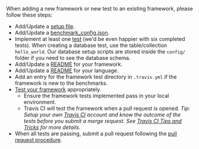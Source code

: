 When adding a new framework or new test to an existing framework, please follow 
these steps:

* Add/Update a [setup file](../Codebase/Framework-Files#setup-file).
* Add/Update a [benchmark_config.json](../Codebase/Framework-Files#benchmark-config-file).
* Implement at least one [test](../Project-Information/Framework-Tests#test-types) 
(we'd be even happier with six completed tests). When creating a database test, 
use the table/collection `hello_world`. Our database setup scripts are stored 
inside the `config/` folder if you need to see the database schema.
* Add/Update a [README](Readme-Formats#language-readmes) for your 
framework.
* Add/Update a [README](Readme-Formats#framework-readmes) for your
language.
* Add an entry for the framework test directory in `.travis.yml` if the framework is new to the benchmarks.
* [Test your framework](Testing-and-Debugging) appropriately.
    * Ensure the framework tests implemented pass in your local environment.
    * Travis CI will test the framework when a pull request is opened. _Tip: Setup your own [Travis CI](https://travis-ci.org) account and know the outcome of the tests before you submit a merge request. See [Travis CI Tips and Tricks](../Project-Information/Travis-CI#tricks-and-tips-for-travis-ci) for more details._
* When all tests are passing, submit a pull request following the 
[pull request procedure](Contributing-Guide#github-pull-request-procedure).
